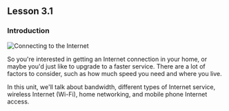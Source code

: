 ## Lesson 3.1

### Introduction

![Connecting to the
Internet](https://lh3.googleusercontent.com/Gu-fRutISfJbWZ87A1EwAleX1PIDJPCbINxDVbKONdQeUq7FyzIe-AFJrXgiP1uYHN9dVItoQ8KyxpsaDixLWu94LG16pMq3xqNDFhEmLEwbn7cMMokmc1l-gV55cTV6wzQcnK8)

So you're interested in getting an Internet connection in your home, or
maybe you'd just like to upgrade to a faster service. There are a lot
of factors to consider, such as how much speed you need and where you
live.

In this unit, we'll talk about bandwidth, different types of Internet
service, wireless Internet (Wi-Fi), home networking, and mobile phone
Internet access.